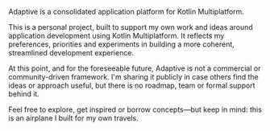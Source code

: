 Adaptive is a consolidated application platform for Kotlin Multiplatform.

This is a personal project, built to support my own work and ideas around application 
development using Kotlin Multiplatform. It reflects my preferences, priorities and experiments 
in building a more coherent, streamlined development experience.

At this point, and for the foreseeable future, Adaptive is not a commercial or community-driven 
framework. I'm sharing it publicly in case others find the ideas or approach useful, but there is
no roadmap, team or formal support behind it.

Feel free to explore, get inspired or borrow concepts—but keep in mind: this is an airplane 
I built for my own travels.
